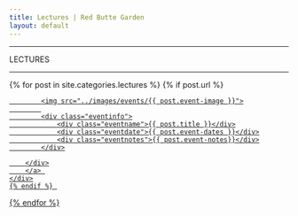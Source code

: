 ```yaml
---
title: Lectures | Red Butte Garden
layout: default
---
```


<div class="row-fluid clearfix">
	<div class=" col-xs-12 eventdivide">
			<hr>
				<div class="grid-header">LECTURES</div>		
			<hr>
	</div>
</div>

<div class="row-fluid">

  {% for post in site.categories.lectures %}
    {% if post.url %}        
	<div class="col-xs-12 col-sm-6 col-md-4 col-lg-4">
		<a href="{{ post.url }}">
		<div class="eventwrapsmall hover">
		
			<img src="../images/events/{{ post.event-image }}">
			
			<div class="eventinfo">
				<div class="eventname">{{ post.title }}</div>
				<div class="eventdate">{{ post.event-dates }}</div>
				<div class="eventnotes">{{ post.event-notes}}</div>
			</div>
	
		</div>
		</a> 
	</div>
    {% endif %} 
  {% endfor %}
  
</div>